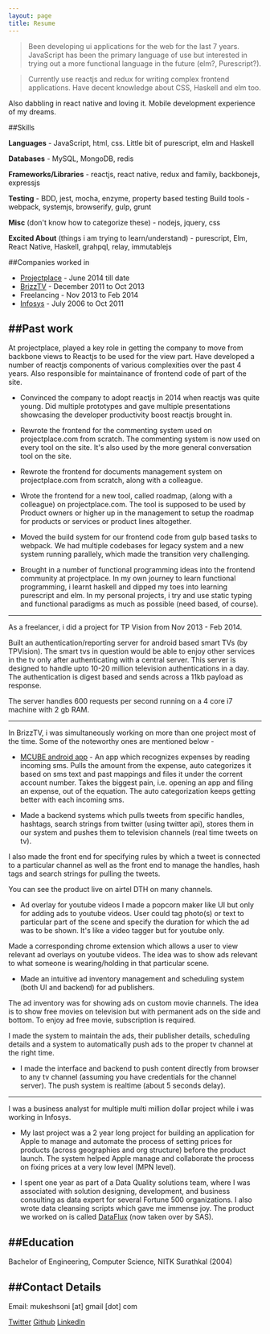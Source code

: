 ```yaml
---
layout: page
title: Resume
---
```


> Been developing ui applications for the web for the last 7 years. JavaScript has been the primary language of use but interested in trying out a more functional language in the future (elm?, Purescript?).

> Currently use reactjs and redux for writing complex frontend applications. Have decent knowledge about CSS, Haskell and elm too.

Also dabbling in react native and loving it. Mobile development experience of my dreams.

##Skills

**Languages** - JavaScript, html, css. Little bit of purescript, elm and Haskell

**Databases** - MySQL, MongoDB, redis

**Frameworks/Libraries** - reactjs, react native, redux and family, backbonejs, expressjs

**Testing** - BDD, jest, mocha, enzyme, property based testing
Build tools - webpack, systemjs, browserify, gulp, grunt

**Misc** (don't know how to categorize these) - nodejs, jquery, css

**Excited About** (things i am trying to learn/understand) - purescript, Elm, React Native, Haskell, grahpql, relay, immutablejs

##Companies worked in

*   <a href='https://projectplace.com' target='_blank'>Projectplace</a> - June 2014 till date
*   <a href='http://brizztv.com' target='_blank'>BrizzTV</a> - December 2011 to Oct 2013
*   Freelancing - Nov 2013 to Feb 2014
*   <a href='https://www.infosys.com' target='_blank'>Infosys</a> - July 2006 to Oct 2011

## ##Past work

At projectplace, played a key role in getting the company to move from backbone views to Reactjs to be used for the view part. Have developed a number of reactjs components of various complexities over the past 4 years. Also responsible for maintainance of frontend code of part of the site.

*   Convinced the company to adopt reactjs in 2014 when reactjs was quite young. Did multiple prototypes and gave multiple presentations showcasing the developer productivity boost reactjs brought in.

*   Rewrote the frontend for the commenting system used on projectplace.com from scratch. The commenting system is now used on every tool on the site. It's also used by the more general conversation tool on the site.

*   Rewrote the frontend for documents management system on projectplace.com from scratch, along with a colleague.

*   Wrote the frontend for a new tool, called roadmap, (along with a colleague) on projectplace.com. The tool is supposed to be used by Product owners or higher up in the management to setup the roadmap for products or services or product lines altogether.

*   Moved the build system for our frontend code from gulp based tasks to webpack. We had multiple codebases for legacy system and a new system running parallely, which made the transition very challenging.

*   Brought in a number of functional programming ideas into the frontend community at projectplace. In my own journey to learn functional programming, i learnt haskell and dipped my toes into learning purescript and elm. In my personal projects, i try and use static typing and functional paradigms as much as possible (need based, of course).

---

As a freelancer, i did a project for TP Vision from Nov 2013 - Feb 2014.

Built an authentication/reporting server for android based smart TVs (by TPVision). The smart tvs in question would be able to enjoy other services in the tv only after authenticating with a central server. This server is designed to handle upto 10-20 million television authentications in a day. The authentication is digest based and sends across a 11kb payload as response.

The server handles 600 requests per second running on a 4 core i7 machine with 2 gb RAM.

---

In BrizzTV, i was simultaneously working on more than one project most of the time. Some of the noteworthy ones are mentioned below -

*   [MCUBE android app](https://play.google.com/store/apps/details?id=com.brizztv.mcube) - An app which recognizes expenses by reading incoming sms. Pulls the amount from the expense, auto categorizes it based on sms text and past mappings and files it under the corrent account number. Takes the biggest pain, i.e. opening an app and filing an expense, out of the equation. The auto categorization keeps getting better with each incoming sms.

*   Made a backend systems which pulls tweets from specific handles, hashtags, search strings from twitter (using twitter api), stores them in our system and pushes them to television channels (real time tweets on tv).

I also made the front end for specifying rules by which a tweet is connected to a particular channel as well as the front end to manage the handles, hash tags and search strings for pulling the tweets.

You can see the product live on airtel DTH on many channels.

*   Ad overlay for youtube videos
    I made a popcorn maker like UI but only for adding ads to youtube videos. User could tag photo(s) or text to particular part of the scene and specify the duration for which the ad was to be shown. It's like a video tagger but for youtube only.

Made a corresponding chrome extension which allows a user to view relevant ad overlays on youtube videos. The idea was to show ads relevant to what someone is wearing/holding in that particular scene.

*   Made an intuitive ad inventory management and scheduling system (both UI and backend) for ad publishers.

The ad inventory was for showing ads on custom movie channels. The idea is to show free movies on television but with permanent ads on the side and bottom. To enjoy ad free movie, subscription is required.

I made the system to maintain the ads, their publisher details, scheduling details and a system to automatically push ads to the proper tv channel at the right time.

*   I made the interface and backend to push content directly from browser to any tv channel (assuming you have credentials for the channel server). The push system is realtime (about 5 seconds delay).

---

I was a business analyst for multiple multi million dollar project while i was working in Infosys.

*   My last project was a 2 year long project for building an application for Apple to manage and automate the process of setting prices for products (across geographies and org structure) before the product launch. The system helped Apple manage and collaborate the process on fixing prices at a very low level (MPN level).

*   I spent one year as part of a Data Quality solutions team, where I was associated with solution designing, development, and business consulting as data expert for several Fortune 500 organizations. I also wrote data cleansing scripts which gave me immense joy. The product we worked on is called [DataFlux](http://support.sas.com/software/products/dataflux/) (now taken over by SAS).

## ##Education

Bachelor of Engineering, Computer Science, NITK Surathkal (2004)

## ##Contact Details

Email: mukeshsoni [at] gmail [dot] com

[Twitter](https://twitter.com/mukeshsoni "Find me on twitter!")
[Github](https://github.com/mukeshsoni "Some stuff on github")
[LinkedIn](http://www.linkedin.com/profile/view?id=12151475 "LinkedIn too, sigh :(")
